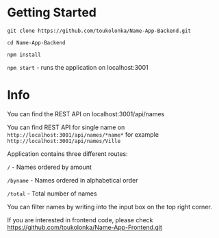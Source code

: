 # Getting Started

`git clone https://github.com/toukolonka/Name-App-Backend.git`

`cd Name-App-Backend`

`npm install`

`npm start` - runs the application on localhost:3001

# Info

You can find the REST API on localhost:3001/api/names

You can find REST API for single name on `http://localhost:3001/api/names/*name*` for example `http://localhost:3001/api/names/Ville`

Application contains three different routes:

`/` - Names ordered by amount

`/byname` - Names ordered in alphabetical order

`/total` - Total number of names

You can filter names by writing into the input box on the top right corner.

If you are interested in frontend code, please check https://github.com/toukolonka/Name-App-Frontend.git
